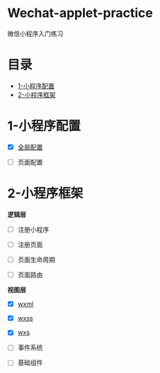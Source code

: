 # Wechat-applet-practice
微信小程序入门练习

# 目录
- [1-小程序配置](#1-小程序配置)
- [2-小程序框架](#2-小程序框架) 



# 1-小程序配置
- [x] [全局配置](./docs/小程序配置/全局配置/README.md)
- [ ] 页面配置


# 2-小程序框架
**逻辑层**
- [ ] 注册小程序
- [ ] 注册页面
- [ ] 页面生命周期
- [ ] 页面路由


**视图层**
- [x] [wxml](./docs/小程序框架/视图层/wxml.md)
- [x] [wxss](./docs/小程序框架/视图层/wxss.md)
- [x] [wxs](./docs/小程序框架/视图层/wxs.md)
- [ ] 事件系统
- [ ] 基础组件




